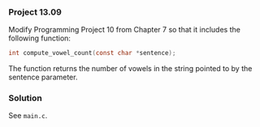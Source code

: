 ### Project 13.09
Modify Programming Project 10 from Chapter 7 so that it includes the following function:

~~~c
int compute_vowel_count(const char *sentence);
~~~
The function returns the number of vowels in the string pointed to by the sentence parameter.

### Solution
See `main.c`.
